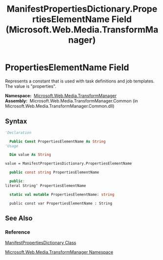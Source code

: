﻿---
title: ManifestPropertiesDictionary.PropertiesElementName Field (Microsoft.Web.Media.TransformManager)
TOCTitle: PropertiesElementName Field
ms:assetid: F:Microsoft.Web.Media.TransformManager.ManifestPropertiesDictionary.PropertiesElementName
ms:mtpsurl: https://msdn.microsoft.com/en-us/library/microsoft.web.media.transformmanager.manifestpropertiesdictionary.propertieselementname(v=VS.90)
ms:contentKeyID: 35521179
ms.date: 06/14/2012
mtps_version: v=VS.90
f1_keywords:
- Microsoft.Web.Media.TransformManager.ManifestPropertiesDictionary.PropertiesElementName
dev_langs:
- csharp
- jscript
- vb
- FSharp
- cpp
api_location:
- Microsoft.Web.Media.TransformManager.Common.dll
api_name:
- Microsoft.Web.Media.TransformManager.ManifestPropertiesDictionary.PropertiesElementName
api_type:
- Managed
topic_type:
- apiref
- kbSyntax
product_family_name: VS
ROBOTS: INDEX,FOLLOW
---

# PropertiesElementName Field

Represents a constant that is used with task definitions and job templates. The value is "properties".

**Namespace:**  [Microsoft.Web.Media.TransformManager](microsoft-web-media-transformmanager-namespace.md)  
**Assembly:**  Microsoft.Web.Media.TransformManager.Common (in Microsoft.Web.Media.TransformManager.Common.dll)

## Syntax

```vb
'Declaration

  Public Const PropertiesElementName As String
'Usage

  Dim value As String

value = ManifestPropertiesDictionary.PropertiesElementName
```

```csharp
  public const string PropertiesElementName
```

```cpp
  public:
literal String^ PropertiesElementName
```

``` fsharp
  static val mutable PropertiesElementName: string
```

```jscript
  public const var PropertiesElementName : String
```

## See Also

### Reference

[ManifestPropertiesDictionary Class](manifestpropertiesdictionary-class-microsoft-web-media-transformmanager.md)

[Microsoft.Web.Media.TransformManager Namespace](microsoft-web-media-transformmanager-namespace.md)

